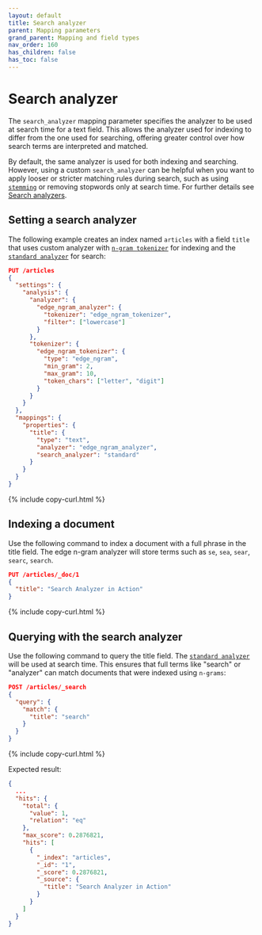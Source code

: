 ```yaml
---
layout: default
title: Search analyzer
parent: Mapping parameters
grand_parent: Mapping and field types
nav_order: 160
has_children: false
has_toc: false
---
```


# Search analyzer

The `search_analyzer` mapping parameter specifies the analyzer to be used at search time for a text field. This allows the analyzer used for indexing to differ from the one used for searching, offering greater control over how search terms are interpreted and matched.

By default, the same analyzer is used for both indexing and searching. However, using a custom `search_analyzer` can be helpful when you want to apply looser or stricter matching rules during search, such as using [`stemming`]({{site.url}}{{site.baseurl}}/analyzers/stemming/) or removing stopwords only at search time. For further details see [Search analyzers]({{site.url}}{{site.baseurl}}/analyzers/search-analyzers/).

## Setting a search analyzer

The following example creates an index named `articles` with a field `title` that uses custom analyzer with [`n-gram tokenizer`]({{site.url}}{{site.baseurl}}/analyzers/tokenizers/ngram/) for indexing and the [`standard analyzer`]({{site.url}}{{site.baseurl}}/analyzers/supported-analyzers/standard/) for search:

```json
PUT /articles
{
  "settings": {
    "analysis": {
      "analyzer": {
        "edge_ngram_analyzer": {
          "tokenizer": "edge_ngram_tokenizer",
          "filter": ["lowercase"]
        }
      },
      "tokenizer": {
        "edge_ngram_tokenizer": {
          "type": "edge_ngram",
          "min_gram": 2,
          "max_gram": 10,
          "token_chars": ["letter", "digit"]
        }
      }
    }
  },
  "mappings": {
    "properties": {
      "title": {
        "type": "text",
        "analyzer": "edge_ngram_analyzer",
        "search_analyzer": "standard"
      }
    }
  }
}
```
{% include copy-curl.html %}

## Indexing a document

Use the following command to index a document with a full phrase in the title field. The edge n-gram analyzer will store terms such as `se`, `sea`, `sear`, `searc`, `search`.

```json
PUT /articles/_doc/1
{
  "title": "Search Analyzer in Action"
}
```
{% include copy-curl.html %}

## Querying with the search analyzer

Use the following command to query the title field. The [`standard analyzer`]({{site.url}}{{site.baseurl}}/analyzers/supported-analyzers/standard/) will be used at search time. This ensures that full terms like "search" or "analyzer" can match documents that were indexed using `n-grams`:

```json
POST /articles/_search
{
  "query": {
    "match": {
      "title": "search"
    }
  }
}
```
{% include copy-curl.html %}

Expected result:

```json
{
  ...
  "hits": {
    "total": {
      "value": 1,
      "relation": "eq"
    },
    "max_score": 0.2876821,
    "hits": [
      {
        "_index": "articles",
        "_id": "1",
        "_score": 0.2876821,
        "_source": {
          "title": "Search Analyzer in Action"
        }
      }
    ]
  }
}
```
